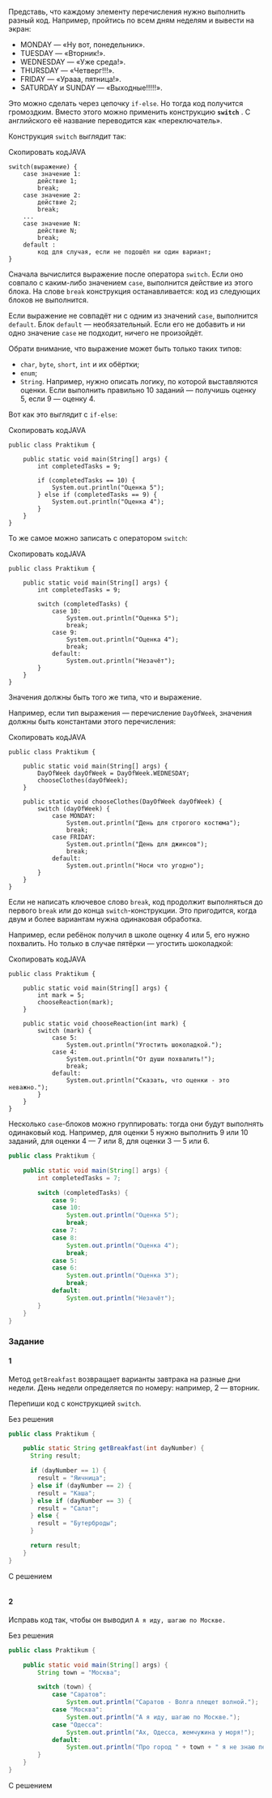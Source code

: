 Представь, что каждому элементу перечисления нужно выполнить разный код. Например, пройтись по всем дням неделям и вывести на экран:

- MONDAY — «Ну вот, понедельник».
- TUESDAY — «Вторник!».
- WEDNESDAY — «Уже среда!».
- THURSDAY — «Четверг!!!».
- FRIDAY — «Урааа, пятница!».
- SATURDAY и SUNDAY — «Выходные!!!!!».

Это можно сделать через цепочку `if-else`. Но тогда код получится громоздким. Вместо этого можно применить конструкцию **`switch`** . С английского её название переводится как «переключатель».

Конструкция `switch` выглядит так:

Скопировать кодJAVA

```
switch(выражение) {
    case значение 1:
        действие 1;
        break;
    case значение 2:
        действие 2;
        break;
    ...
    case значение N:
        действие N;
        break;
    default :
        код для случая, если не подошёл ни один вариант;
} 
```

Сначала вычислится выражение после оператора `switch`. Если оно совпало с каким-либо значением `case`, выполнится действие из этого блока. На слове `break` конструкция останавливается: код из следующих блоков не выполнится.

Если выражение не совпадёт ни с одним из значений `case`, выполнится `default`. Блок `default` — необязательный. Если его не добавить и ни одно значение `case` не подходит, ничего не произойдёт.

Обрати внимание, что выражение может быть только таких типов:

- `char`, `byte`, `short`, `int` и их обёртки;
- `enum`;
- `String`.
  Например, нужно описать логику, по которой выставляются оценки. Если выполнить правильно 10 заданий — получишь оценку 5, если 9 — оценку 4.

Вот как это выглядит с `if-else`:

Скопировать кодJAVA

```
public class Praktikum {

    public static void main(String[] args) {
        int completedTasks = 9;

        if (completedTasks == 10) {
            System.out.println("Оценка 5");
        } else if (completedTasks == 9) {
            System.out.println("Оценка 4");
        }
    }
} 
```

То же самое можно записать с оператором `switch`:

Скопировать кодJAVA

```
public class Praktikum {

    public static void main(String[] args) {
        int completedTasks = 9;

        switch (completedTasks) {
            case 10:
                System.out.println("Оценка 5");
                break;
            case 9:
                System.out.println("Оценка 4");
                break;
            default:
                System.out.println("Незачёт");
        }
    }
} 
```

Значения должны быть того же типа, что и выражение.

Например, если тип выражения — перечисление `DayOfWeek`, значения должны быть константами этого перечисления:

Скопировать кодJAVA

```
public class Praktikum {

    public static void main(String[] args) {
        DayOfWeek dayOfWeek = DayOfWeek.WEDNESDAY;
        chooseClothes(dayOfWeek);
    }

    public static void chooseClothes(DayOfWeek dayOfWeek) {
        switch (dayOfWeek) {
            case MONDAY:
                System.out.println("День для строгого костюма");
                break;
            case FRIDAY:
                System.out.println("День для джинсов");
                break;
            default:
                System.out.println("Носи что угодно");
        }
    }
} 
```

Если не написать ключевое слово `break`, код продолжит выполняться до первого `break` или до конца `switch`-конструкции. Это пригодится, когда двум и более вариантам нужна одинаковая обработка.

Например, если ребёнок получил в школе оценку 4 или 5, его нужно похвалить. Но только в случае пятёрки — угостить шоколадкой:

Скопировать кодJAVA

```
public class Praktikum {

    public static void main(String[] args) {
        int mark = 5;
        chooseReaction(mark);
    }

    public static void chooseReaction(int mark) {
        switch (mark) {
            case 5:
                System.out.println("Угостить шоколадкой.");
            case 4:
                System.out.println("От души похвалить!");
                break;
            default:
                System.out.println("Сказать, что оценки - это неважно.");
        }
    }
} 
```

Несколько `case`-блоков можно группировать: тогда они будут выполнять одинаковый код. Например, для оценки 5 нужно выполнить 9 или 10 заданий, для оценки 4 — 7 или 8, для оценки 3 — 5 или 6.

```java
public class Praktikum {

    public static void main(String[] args) {
        int completedTasks = 7;

        switch (completedTasks) {
            case 9:
            case 10:
                System.out.println("Оценка 5");
                break;
            case 7:
            case 8:
                System.out.println("Оценка 4");
                break;
            case 5:
            case 6:
                System.out.println("Оценка 3");
                break;
            default:
                System.out.println("Незачёт");
        }
    }
}
```

### Задание
#### 1
Метод `getBreakfast` возвращает варианты завтрака на разные дни недели. День недели определяется по номеру: например, 2 — вторник.

Перепиши код с конструкцией `switch`.

Без решения
```Java
public class Praktikum {

    public static String getBreakfast(int dayNumber) {
      String result;

      if (dayNumber == 1) {
        result = "Яичница";
      } else if (dayNumber == 2) {
        result = "Каша";
      } else if (dayNumber == 3) {
        result = "Салат";
      } else {
        result = "Бутерброды";
      }

      return result;
    }
}
```

С решением
```Java

```
#### 2
Исправь код так, чтобы он выводил `А я иду, шагаю по Москве.`

Без решения
```Java
public class Praktikum {

    public static void main(String[] args) {
        String town = "Москва";

        switch (town) {
            case "Саратов":
                System.out.println("Саратов - Волга плещет волной.");
            case "Москва":
                System.out.println("А я иду, шагаю по Москве.");
            case "Одесса":
                System.out.println("Ах, Одесса, жемчужина у моря!");
            default:
                System.out.println("Про город " + town + " я не знаю песен.");
        }
    }
}
```

С решением
```Java

```